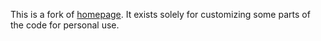 This is a fork of [homepage](https://github.com/gethomepage/homepage). It exists solely for customizing some parts of the code for personal use.
